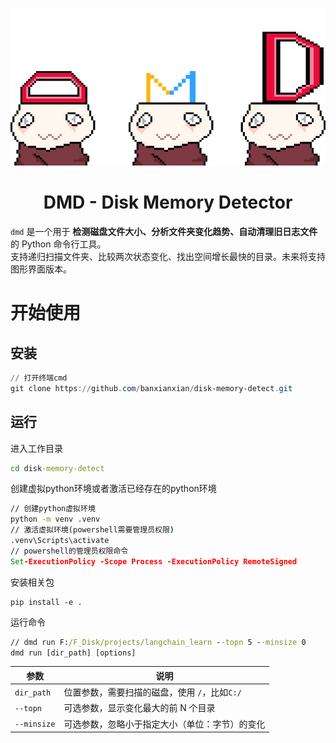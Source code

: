 ![dmd](./assets/dmd.png)



<h1 align="center">DMD - Disk Memory Detector</h1>



`dmd` 是一个用于 **检测磁盘文件大小、分析文件夹变化趋势、自动清理旧日志文件** 的 Python 命令行工具。  
支持递归扫描文件夹、比较两次状态变化、找出空间增长最快的目录。未来将支持图形界面版本。



# 开始使用



## 安装

```powershell
// 打开终端cmd
git clone https://github.com/banxianxian/disk-memory-detect.git
```



## 运行

进入工作目录

```cmd
cd disk-memory-detect
```

创建虚拟python环境或者激活已经存在的python环境

```cmd
// 创建python虚拟环境
python -m venv .venv
// 激活虚拟环境(powershell需要管理员权限)
.venv\Scripts\activate
// powershell的管理员权限命令
Set-ExecutionPolicy -Scope Process -ExecutionPolicy RemoteSigned
```

安装相关包

```
pip install -e .
```

运行命令

```cmd
// dmd run F:/F_Disk/projects/langchain_learn --topn 5 --minsize 0
dmd run [dir_path] [options]
```



| 参数        | 说明                                           |
| ----------- | ---------------------------------------------- |
| `dir_path`  | 位置参数，需要扫描的磁盘，使用 `/`，比如`C:/`  |
| `--topn`    | 可选参数，显示变化最大的前 N 个目录            |
| `--minsize` | 可选参数，忽略小于指定大小（单位：字节）的变化 |





